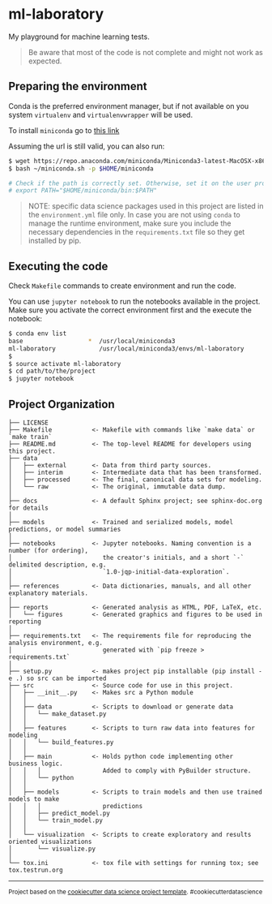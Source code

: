ml-laboratory
==============================

My playground for machine learning tests.

> Be aware that most of the code is not complete and might not work as expected.


Preparing the environment
-------------------------

Conda is the preferred environment manager, but if not available on you system 
`virtualenv` and `virtualenvwrapper` will be used.

To install `miniconda` go to [this link](https://conda.io/en/master/miniconda.html)

Assuming the url is still valid, you can also run:

```bash
$ wget https://repo.anaconda.com/miniconda/Miniconda3-latest-MacOSX-x86_64.sh -O ~/miniconda.sh
$ bash ~/miniconda.sh -p $HOME/miniconda

# Check if the path is correctly set. Otherwise, set it on the user profile
# export PATH="$HOME/miniconda/bin:$PATH"
```


> NOTE: specific data science packages used in this project are listed in the `environment.yml` file only. 
> In case you are not using `conda` to manage the runtime environment, make sure you include the necessary 
> dependencies in the `requirements.txt` file so they get installed by pip.


Executing the code
------------------

Check `Makefile` commands to create environment and run the code.

You can use `jupyter notebook` to run the notebooks available in the project. 
Make sure you activate the correct environment first and the execute the notebook:

```bash
$ conda env list
base                  *  /usr/local/miniconda3
ml-laboratory            /usr/local/miniconda3/envs/ml-laboratory
$
$ source activate ml-laboratory
$ cd path/to/the/project
$ jupyter notebook
```


Project Organization
--------------------

    ├── LICENSE
    ├── Makefile           <- Makefile with commands like `make data` or `make train`
    ├── README.md          <- The top-level README for developers using this project.
    ├── data
    │   ├── external       <- Data from third party sources.
    │   ├── interim        <- Intermediate data that has been transformed.
    │   ├── processed      <- The final, canonical data sets for modeling.
    │   └── raw            <- The original, immutable data dump.
    │
    ├── docs               <- A default Sphinx project; see sphinx-doc.org for details
    │
    ├── models             <- Trained and serialized models, model predictions, or model summaries
    │
    ├── notebooks          <- Jupyter notebooks. Naming convention is a number (for ordering),
    │                         the creator's initials, and a short `-` delimited description, e.g.
    │                         `1.0-jqp-initial-data-exploration`.
    │
    ├── references         <- Data dictionaries, manuals, and all other explanatory materials.
    │
    ├── reports            <- Generated analysis as HTML, PDF, LaTeX, etc.
    │   └── figures        <- Generated graphics and figures to be used in reporting
    │
    ├── requirements.txt   <- The requirements file for reproducing the analysis environment, e.g.
    │                         generated with `pip freeze > requirements.txt`
    │
    ├── setup.py           <- makes project pip installable (pip install -e .) so src can be imported
    ├── src                <- Source code for use in this project.
    │   ├── __init__.py    <- Makes src a Python module
    │   │
    │   ├── data           <- Scripts to download or generate data
    │   │   └── make_dataset.py
    │   │
    │   ├── features       <- Scripts to turn raw data into features for modeling
    │   │   └── build_features.py
    │   │
    │   ├── main           <- Holds python code implementing other business logic.
    │   │   │                 Added to comply with PyBuilder structure.
    │   │   └── python
    │   │
    │   ├── models         <- Scripts to train models and then use trained models to make
    │   │   │                 predictions
    │   │   ├── predict_model.py
    │   │   └── train_model.py
    │   │
    │   └── visualization  <- Scripts to create exploratory and results oriented visualizations
    │       └── visualize.py
    │
    └── tox.ini            <- tox file with settings for running tox; see tox.testrun.org


--------

<p><small>Project based on the <a target="_blank" href="https://drivendata.github.io/cookiecutter-data-science/">cookiecutter data science project template</a>. #cookiecutterdatascience</small></p>



